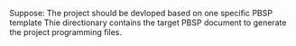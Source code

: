 Suppose: The project should be devloped based on one specific PBSP template
Thie directionary contains the target PBSP document to generate the project programming files.